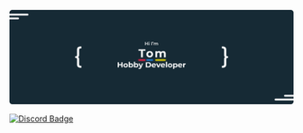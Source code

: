 [![Kieselbrecher's GitHub Banner](github_banner.png)](https://braydoncoyer.dev)

[![Discord Badge](https://img.shields.io/badge/Discord-Profile?style=flat&logo=discord&logoColor=white&color=blue)](https://discord.com/users/275306208150421504)
